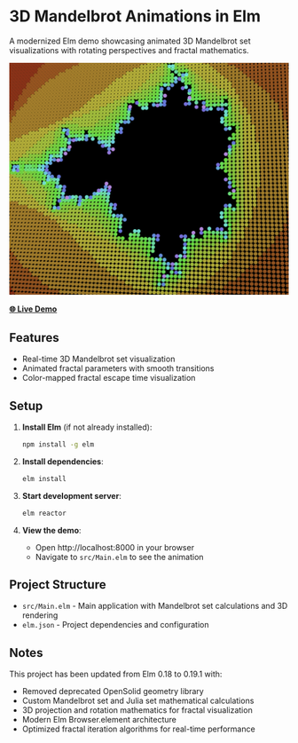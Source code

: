 # 3D Mandelbrot Animations in Elm

A modernized Elm demo showcasing animated 3D Mandelbrot set visualizations with rotating perspectives and fractal mathematics.

[![3D Mandelbrot Animation Demo](demo-screenshot.png)](https://ninjaconcept.github.io/elm-mandelbrot-visualization/)

**[🌐 Live Demo](https://ninjaconcept.github.io/elm-mandelbrot-visualization/)**

## Features

- Real-time 3D Mandelbrot set visualization
- Animated fractal parameters with smooth transitions
- Color-mapped fractal escape time visualization

## Setup

1. **Install Elm** (if not already installed):
   ```bash
   npm install -g elm
   ```

2. **Install dependencies**:
   ```bash
   elm install
   ```

3. **Start development server**:
   ```bash
   elm reactor
   ```

4. **View the demo**:
   - Open http://localhost:8000 in your browser
   - Navigate to `src/Main.elm` to see the animation

## Project Structure

- `src/Main.elm` - Main application with Mandelbrot set calculations and 3D rendering
- `elm.json` - Project dependencies and configuration

## Notes

This project has been updated from Elm 0.18 to 0.19.1 with:
- Removed deprecated OpenSolid geometry library
- Custom Mandelbrot set and Julia set mathematical calculations
- 3D projection and rotation mathematics for fractal visualization
- Modern Elm Browser.element architecture
- Optimized fractal iteration algorithms for real-time performance
